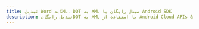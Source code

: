 ---title: تبدیل Word بهXML، DOT به XML مبدل رایگان یا Android SDKdescription: تبدیل رایگانDOT به XML با استفاده از Android Cloud APIs & SDK. همچنین اسناد Microsoft Word و OpenOffice را در Cloud ایجاد، ویرایش و رندر کنید.---